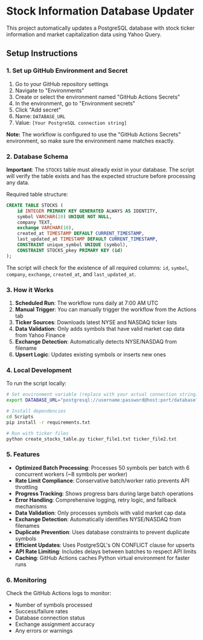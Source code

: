 # Stock Information Database Updater

This project automatically updates a PostgreSQL database with stock ticker information and market capitalization data using Yahoo Query.

## Setup Instructions

### 1. Set up GitHub Environment and Secret

1. Go to your GitHub repository settings
2. Navigate to "Environments"
3. Create or select the environment named "GitHub Actions Secrets"
4. In the environment, go to "Environment secrets"
5. Click "Add secret"
6. Name: `DATABASE_URL`
7. Value: `[Your PostgreSQL connection string]`

**Note:** The workflow is configured to use the "GitHub Actions Secrets" environment, so make sure the environment name matches exactly.

### 2. Database Schema

**Important**: The `STOCKS` table must already exist in your database. The script will verify the table exists and has the expected structure before processing any data.

Required table structure:
```sql
CREATE TABLE STOCKS (
    id INTEGER PRIMARY KEY GENERATED ALWAYS AS IDENTITY,
    symbol VARCHAR(20) UNIQUE NOT NULL,
    company TEXT,
    exchange VARCHAR(10),
    created_at TIMESTAMP DEFAULT CURRENT_TIMESTAMP,
    last_updated_at TIMESTAMP DEFAULT CURRENT_TIMESTAMP,
    CONSTRAINT unique_symbol UNIQUE (symbol),
    CONSTRAINT STOCKS_pkey PRIMARY KEY (id)
);
```

The script will check for the existence of all required columns: `id`, `symbol`, `company`, `exchange`, `created_at`, and `last_updated_at`.

### 3. How it Works

1. **Scheduled Run**: The workflow runs daily at 7:00 AM UTC
2. **Manual Trigger**: You can manually trigger the workflow from the Actions tab
3. **Ticker Sources**: Downloads latest NYSE and NASDAQ ticker lists
3. **Data Validation**: Only adds symbols that have valid market cap data from Yahoo Finance
4. **Exchange Detection**: Automatically detects NYSE/NASDAQ from filename
5. **Upsert Logic**: Updates existing symbols or inserts new ones

### 4. Local Development

To run the script locally:

```bash
# Set environment variable (replace with your actual connection string)
export DATABASE_URL="postgresql://username:password@host:port/database?sslmode=require"

# Install dependencies
cd Scripts
pip install -r requirements.txt

# Run with ticker files
python create_stocks_table.py ticker_file1.txt ticker_file2.txt
```

### 5. Features

- **Optimized Batch Processing**: Processes 50 symbols per batch with 6 concurrent workers (~8 symbols per worker)
- **Rate Limit Compliance**: Conservative batch/worker ratio prevents API throttling
- **Progress Tracking**: Shows progress bars during large batch operations
- **Error Handling**: Comprehensive logging, retry logic, and fallback mechanisms
- **Data Validation**: Only processes symbols with valid market cap data  
- **Exchange Detection**: Automatically identifies NYSE/NASDAQ from filenames
- **Duplicate Prevention**: Uses database constraints to prevent duplicate symbols
- **Efficient Updates**: Uses PostgreSQL's ON CONFLICT clause for upserts
- **API Rate Limiting**: Includes delays between batches to respect API limits
- **Caching**: GitHub Actions caches Python virtual environment for faster runs

### 6. Monitoring

Check the GitHub Actions logs to monitor:
- Number of symbols processed
- Success/failure rates  
- Database connection status
- Exchange assignment accuracy
- Any errors or warnings